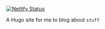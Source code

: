 [![Netlify Status](https://api.netlify.com/api/v1/badges/67a3c7ef-3ccd-422e-95ed-6aff4dce275c/deploy-status)](https://app.netlify.com/sites/chris-s-friedman/deploys)

A Hugo site for me to blog about `stuff`

